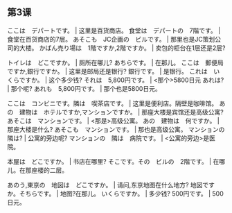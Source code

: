 ## 第3课

ここは　デパートです。  |  这里是百货商店。
食堂は　デパートの　7階です。  |  食堂在百货商店的7层。
あそこも　JC企画の　ビルです。  |  那里也是JC策划公司的大楼。
かばん売り場は　1階ですか,2階ですか。  |  卖包的柜台在1层还是2层?


トイレは　どこですか。  |  厕所在哪儿?
あちらです。  |  在那儿。
ここは　郵便局ですか,銀行ですか。  |  这里是邮局还是银行?
銀行です。  |  是银行。
これは　いくらですか。  |  这个多少钱?
それは　5,800円です。  |  <那个>5800日元
あれは?  |  那个呢?
あれも　5,800円です。  |  那个也是5800日元。


ここは　コンビニです。隣は　喫茶店です。  |  这里是便利店。隔壁是咖啡馆。
あの　建物は　ホテルですか,マンションですか。  |  那座大楼是宾馆还是高级公寓?
あそこは　マンションです。  |  <那是>高级公寓。
あの　建物は　何ですか。  |  那座大楼是什么?
あそこも　マンションです。  |  那也是高级公寓。
マンションの　隣は?  |  公寓的旁边呢?
マンションの　隣は　病院です。  |  <公寓的旁边>是医院。


本屋は　どこですか。  |  书店在哪里?
そこです。その　ビルの　2階です。  |  在哪儿。在那座楼的二层。


あのう,東京の　地図は　どこですか。  |  请问,东京地图在什么地方?
地図ですか。そちらです。  |  地图?在那儿。
いくらですか。  |  多少钱?
500円です。  |  500日元。